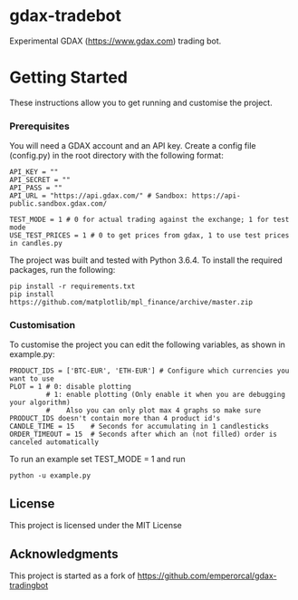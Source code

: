 # gdax-tradebot

Experimental GDAX (https://www.gdax.com) trading bot.

# Getting Started

These instructions allow you to get running and customise the project.

### Prerequisites

You will need a GDAX account and an API key. Create a config file (config.py) in the root directory with the following format:

```
API_KEY = ""
API_SECRET = ""
API_PASS = ""
API_URL = "https://api.gdax.com/" # Sandbox: https://api-public.sandbox.gdax.com/

TEST_MODE = 1 # 0 for actual trading against the exchange; 1 for test mode
USE_TEST_PRICES = 1 # 0 to get prices from gdax, 1 to use test prices in candles.py
```

The project was built and tested with Python 3.6.4. To install the required packages, run the following:

```
pip install -r requirements.txt
pip install https://github.com/matplotlib/mpl_finance/archive/master.zip
```
### Customisation

To customise the project you can edit the following variables, as shown in example.py:

```
PRODUCT_IDS = ['BTC-EUR', 'ETH-EUR'] # Configure which currencies you want to use
PLOT = 1 # 0: disable plotting
         # 1: enable plotting (Only enable it when you are debugging your algorithm)
         #    Also you can only plot max 4 graphs so make sure PRODUCT_IDS doesn't contain more than 4 product id's
CANDLE_TIME = 15    # Seconds for accumulating in 1 candlesticks
ORDER_TIMEOUT = 15  # Seconds after which an (not filled) order is canceled automatically
```

To run an example set TEST_MODE = 1 and run
```
python -u example.py
```

## License

This project is licensed under the MIT License

## Acknowledgments

This project is started as a fork of https://github.com/emperorcal/gdax-tradingbot